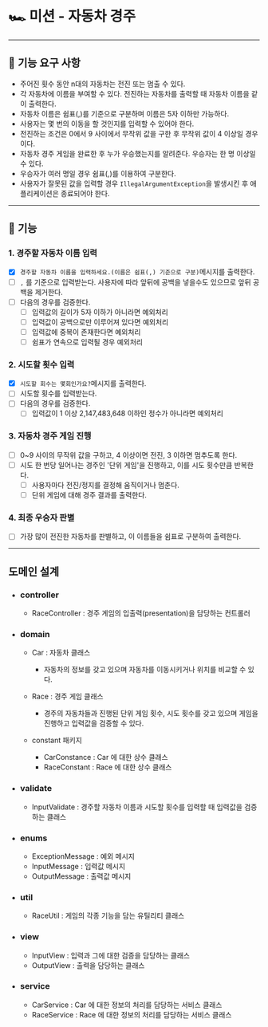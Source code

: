 # 🏎️  미션 - 자동차 경주

---

## 🚀 기능 요구 사항

- 주어진 횟수 동안 n대의 자동차는 전진 또는 멈출 수 있다.
- 각 자동차에 이름을 부여할 수 있다. 전진하는 자동차를 출력할 때 자동차 이름을 같이 출력한다.
- 자동차 이름은 쉼표(,)를 기준으로 구분하며 이름은 5자 이하만 가능하다.
- 사용자는 몇 번의 이동을 할 것인지를 입력할 수 있어야 한다.
- 전진하는 조건은 0에서 9 사이에서 무작위 값을 구한 후 무작위 값이 4 이상일 경우이다.
- 자동차 경주 게임을 완료한 후 누가 우승했는지를 알려준다. 우승자는 한 명 이상일 수 있다.
- 우승자가 여러 명일 경우 쉼표(,)를 이용하여 구분한다.
- 사용자가 잘못된 값을 입력할 경우 `IllegalArgumentException`을 발생시킨 후 애플리케이션은 종료되어야 한다.

---

## 📮 기능

### 1. 경주할 자동차 이름 입력

- [X] `경주할 자동차 이름을 입력하세요.(이름은 쉼표(,) 기준으로 구분)`메시지를 출력한다.
- [ ] `,` 를 기준으로 입력받는다. 사용자에 따라 앞뒤에 공백을 넣을수도 있으므로 앞뒤 공백을 제거한다.
- [ ] 다음의 경우를 검증한다.
  - [ ] 입력값의 길이가 5자 이하가 아니라면 예외처리
  - [ ] 입력값이 공백으로만 이루어져 있다면 예외처리
  - [ ] 입력값에 중복이 존재한다면 예외처리
  - [ ] 쉼표가 연속으로 입력될 경우 예외처리

### 2. 시도할 횟수 입력
- [X] `시도할 회수는 몇회인가요?`메시지를 출력한다.
- [ ] 시도할 횟수를 입력받는다.
- [ ] 다음의 경우를 검증한다.
  - [ ] 입력값이 1 이상 2,147,483,648 이하인 정수가 아니라면 예외처리

### 3. 자동차 경주 게임 진행
- [ ] 0~9 사이의 무작위 값을 구하고, 4 이상이면 전진, 3 이하면 멈추도록 한다.
- [ ] 시도 한 번당 일어나는 경주인 '단위 게임'을 진행하고, 이를 시도 횟수만큼 반복한다.
  - [ ] 사용자마다 전진/정지를 결정해 움직이거나 멈춘다.
  - [ ] 단위 게임에 대해 경주 결과를 출력한다.

### 4. 최종 우승자 판별
- [ ] 가장 많이 전진한 자동차를 판별하고, 이 이름들을 쉼표로 구분하여 출력한다.

---

## 도메인 설계

- ### controller
  - RaceController : 경주 게임의 입출력(presentation)을 담당하는 컨트롤러

- ### domain

  - Car : 자동차 클래스
    - 자동차의 정보를 갖고 있으며 자동차를 이동시키거나 위치를 비교할 수 있다.

  - Race : 경주 게임 클래스
    - 경주의 자동차들과 진행된 단위 게임 횟수, 시도 횟수를 갖고 있으며 게임을 진행하고 입력값을 검증할 수 있다. 

  - constant 패키지
    - CarConstance : Car 에 대한 상수 클래스
    - RaceConstant : Race 에 대한 상수 클래스

- ### validate
    - InputValidate : 경주할 자동차 이름과 시도할 횟수를 입력할 때 입력값을 검증하는 클래스

- ### enums
    - ExceptionMessage : 예외 메시지
    - InputMessage : 입력값 메시지
    - OutputMessage : 출력값 메시지

- ### util
    - RaceUtil : 게임의 각종 기능을 담는 유틸리티 클래스

- ### view
  - InputView : 입력과 그에 대한 검증을 담당하는 클래스
  - OutputView : 출력을 담당하는 클래스

- ### service
  - CarService : Car 에 대한 정보의 처리를 담당하는 서비스 클래스
  - RaceService : Race 에 대한 정보의 처리를 담당하는 서비스 클래스